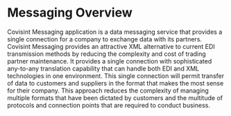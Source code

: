 # Messaging Overview

Covisint Messaging application is a data messaging service that provides a single connection for a company to exchange data with its partners. Covisint Messaging provides an attractive XML alternative to current EDI transmission methods by reducing the complexity and cost of trading partner maintenance. It provides a single connection with sophisticated any-to-any translation capability that can handle both EDI and XML technologies in one environment.
This single connection will permit transfer of data to customers and suppliers in the format that makes the most sense for their company. This approach reduces the complexity of managing multiple formats that have been dictated by customers and the multitude of protocols and connection points that are required to conduct business.


